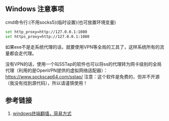 
## Windows 注意事项

cmd命令行:(不用socks5)(临时设置)(也可放置环境变量)

```bash
set http_proxy=http://127.0.0.1:1080
set https_proxy=http://127.0.0.1:1080
```

如果exe不是走系统代理的话，就要使用VPN等全局的工具了，这样系统所有的流量都会走代理。

没有VPN的话，使用一个叫SSTap的软件也可以将ss的代理转为网卡级别的全局代理（利用的是OpenVPN提供的虚拟网络适配器）：https://www.sockscap64.com/sstap/ 注意：这个软件是免费的，但并不开源（我没有找到源代码），所以请谨慎使用！

## 参考链接
1. [windows终端翻墙，简易方式](https://gist.github.com/dreamlu/cf7cbc0b8329ac145fa44342d6a1c01d)